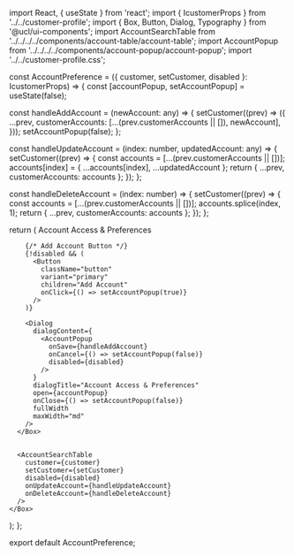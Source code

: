 import React, { useState } from 'react';
import { IcustomerProps } from '../../customer-profile';
import { Box, Button, Dialog, Typography } from '@ucl/ui-components';
import AccountSearchTable from '../../../../components/account-table/account-table';
import AccountPopup from '../../../../components/account-popup/account-popup';
import '../../customer-profile.css';

const AccountPreference = ({ customer, setCustomer, disabled }: IcustomerProps) => {
  const [accountPopup, setAccountPopup] = useState(false);


  const handleAddAccount = (newAccount: any) => {
    setCustomer((prev) => ({
      ...prev,
      customerAccounts: [...(prev.customerAccounts || []), newAccount],
    }));
    setAccountPopup(false);
  };


  const handleUpdateAccount = (index: number, updatedAccount: any) => {
    setCustomer((prev) => {
      const accounts = [...(prev.customerAccounts || [])];
      accounts[index] = { ...accounts[index], ...updatedAccount };
      return { ...prev, customerAccounts: accounts };
    });
  };

  const handleDeleteAccount = (index: number) => {
    setCustomer((prev) => {
      const accounts = [...(prev.customerAccounts || [])];
      accounts.splice(index, 1);
      return { ...prev, customerAccounts: accounts };
    });
  };

  return (
    <Box className="section">
      <Box className="group-head">
        <Typography variant="h3" className="main-header" fontStyle="italic">
          Account Access & Preferences
        </Typography>

        {/* Add Account Button */}
        {!disabled && (
          <Button
            className="button"
            variant="primary"
            children="Add Account"
            onClick={() => setAccountPopup(true)}
          />
        )}

        <Dialog
          dialogContent={
            <AccountPopup
              onSave={handleAddAccount} 
              onCancel={() => setAccountPopup(false)}
              disabled={disabled}
            />
          }
          dialogTitle="Account Access & Preferences"
          open={accountPopup}
          onClose={() => setAccountPopup(false)}
          fullWidth
          maxWidth="md"
        />
      </Box>

    
      <AccountSearchTable
        customer={customer}
        setCustomer={setCustomer}
        disabled={disabled}
        onUpdateAccount={handleUpdateAccount}
        onDeleteAccount={handleDeleteAccount}
      />
    </Box>
  );
};

export default AccountPreference;
